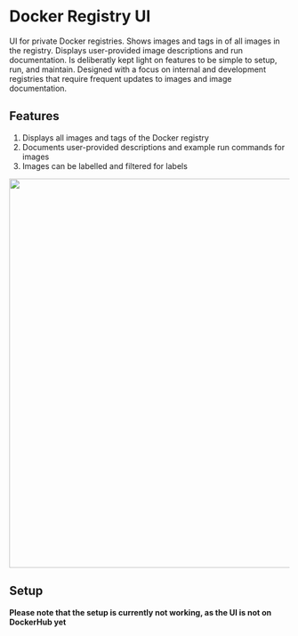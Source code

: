 # Docker Registry UI

UI for private Docker registries. Shows images and tags in of all images in the registry. Displays user-provided image descriptions and run documentation. Is deliberatly kept light on features to be simple to setup, run, and maintain.
Designed with a focus on internal and development registries that require frequent updates to images and image documentation.

## Features
1. Displays all images and tags of the Docker registry
2. Documents user-provided descriptions and example run commands for images
3. Images can be labelled and filtered for labels

<img src="https://user-images.githubusercontent.com/6392457/48358652-832ec580-e69b-11e8-9de1-de3321a0ec32.png" width="700">

## Setup

**Please note that the setup is currently not working, as the UI is not on DockerHub yet**

